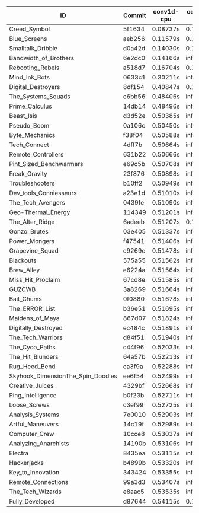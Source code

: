 |ID|Commit|conv1d-cpu|conv1d-gpu|DWSPConv2D-gpu|gemm-gpu|avg|
|-|-|-|-|-|-|-|
|Creed_Symbol|5f1634|0.08737s|0.14870s|infs|1.81894s|infs|
|Blue_Screens|aeb256|0.11579s|0.12551s|infs|1.98293s|infs|
|Smalltalk_Dribble|d0a42d|0.14030s|0.13740s|infs|4.46395s|infs|
|Bandwidth_of_Brothers|6e2dc0|0.14166s|infs|infs|2.11276s|infs|
|Rebooting_Rebels|a518d7|0.16704s|0.12847s|infs|4.44746s|infs|
|Mind_Ink_Bots|0633c1|0.30211s|infs|infs|4.54869s|infs|
|Digital_Destroyers|8df154|0.40847s|0.13551s|infs|2.03822s|infs|
|The_Systems_Squads|e6bb56|0.48406s|infs|infs|4.50400s|infs|
|Prime_Calculus|14db14|0.48496s|infs|infs|4.52676s|infs|
|Beast_Isis|d3d52e|0.50385s|infs|infs|4.49824s|infs|
|Pseudo_Boom|0a106c|0.50450s|infs|infs|4.49639s|infs|
|Byte_Mechanics|f38f04|0.50588s|infs|infs|4.54679s|infs|
|Tech_Connect|4dff7b|0.50664s|infs|infs|4.52427s|infs|
|Remote_Controllers|631b22|0.50666s|infs|infs|4.67435s|infs|
|Pint_Sized_Benchwarmers|e69c5b|0.50708s|infs|infs|4.49818s|infs|
|Freak_Gravity|23f876|0.50898s|infs|infs|4.55580s|infs|
|Troubleshooters|b10ff2|0.50949s|infs|infs|4.49926s|infs|
|Dev_tools_Conniesseurs|a23e1d|0.51010s|infs|infs|4.52754s|infs|
|The_Tech_Avengers|0439fe|0.51090s|infs|infs|4.53908s|infs|
|Geo-Thermal_Energy|114349|0.51201s|infs|infs|4.49988s|infs|
|The_Alter_Ridge|6adeeb|0.51207s|0.13253s|infs|4.45289s|infs|
|Gonzo_Brutes|03e405|0.51337s|infs|infs|4.49267s|infs|
|Power_Mongers|f47541|0.51406s|infs|infs|4.50128s|infs|
|Grapevine_Squad|c9269e|0.51478s|infs|infs|4.51826s|infs|
|Blackouts|575a55|0.51562s|infs|infs|4.49766s|infs|
|Brew_Alley|e6224a|0.51564s|infs|infs|4.53724s|infs|
|Miss_Hit_Proclaim|67cd8e|0.51585s|infs|infs|4.54340s|infs|
|GUZCWB|3a8269|0.51664s|infs|infs|4.54087s|infs|
|Bait_Chums|0f0880|0.51678s|infs|infs|4.68847s|infs|
|The_ERROR_List|b36e51|0.51695s|infs|infs|4.51209s|infs|
|Maidens_of_Maya|867d07|0.51824s|infs|infs|4.52918s|infs|
|Digitally_Destroyed|ec484c|0.51891s|infs|infs|4.50150s|infs|
|The_Tech_Warriors|d84f51|0.51940s|infs|infs|4.53817s|infs|
|The_Cyco_Paths|c44f96|0.52033s|infs|infs|4.50896s|infs|
|The_Hit_Blunders|64a57b|0.52213s|infs|infs|4.49360s|infs|
|Rug_Heed_Bend|ca3f9a|0.52288s|infs|infs|4.54321s|infs|
|Skyhook_DimensionThe_Spin_Doodles|ee6f54|0.52499s|infs|infs|4.50090s|infs|
|Creative_Juices|4329bf|0.52668s|infs|infs|4.53147s|infs|
|Ping_Intelligence|b0f23b|0.52711s|infs|infs|4.50184s|infs|
|Loose_Screws|c3ef99|0.52725s|infs|infs|4.49055s|infs|
|Analysis_Systems|7e0010|0.52903s|infs|infs|4.49709s|infs|
|Artful_Maneuvers|14c19f|0.52989s|infs|infs|4.52349s|infs|
|Computer_Crew|10cce8|0.53037s|infs|infs|4.50198s|infs|
|Analyzing_Anarchists|14190b|0.53106s|infs|infs|4.51532s|infs|
|Electra|8435ea|0.53115s|infs|infs|4.50497s|infs|
|Hackerjacks|b4899b|0.53320s|infs|infs|4.49841s|infs|
|Key_to_Innovation|343424|0.53355s|infs|infs|4.51437s|infs|
|Remote_Connections|99a3d3|0.53407s|infs|infs|4.50588s|infs|
|The_Tech_Wizards|e8aac5|0.53535s|infs|infs|4.53367s|infs|
|Fully_Developed|d87644|0.54115s|0.15828s|infs|2.19045s|infs|

